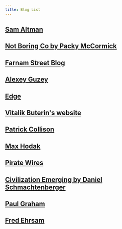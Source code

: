 ```yaml
---
title: Blog List
--- 
```


## [Sam Altman](https://blog.samaltman.com/)

## [Not Boring Co by Packy McCormick](https://www.notboring.co/)

## [Farnam Street Blog](https://fs.blog/)

## [Alexey Guzey](https://guzey.com/)

## [Edge](https://www.edge.org/)

## [Vitalik Buterin's website](https://vitalik.ca/)

## [Patrick Collison](https://patrickcollison.com/)

## [Max Hodak](https://maxhodak.com/)

## [Pirate Wires](https://www.piratewires.com/)

## [Civilization Emerging by Daniel Schmachtenberger](https://civilizationemerging.com/)

## [Paul Graham](http://www.paulgraham.com/)

## [Fred Ehrsam](https://fehrsam.xyz/)
